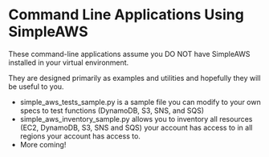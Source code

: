 # Command Line Applications Using SimpleAWS

These command-line applications assume you DO NOT have SimpleAWS installed in your virtual environment.

They are designed primarily as examples and utilities and hopefully they will be useful to you.

- simple_aws_tests_sample.py is a sample file you can modify to your own specs to test functions (DynamoDB, S3, SNS, and SQS)
- simple_aws_inventory_sample.py allows you to inventory all resources (EC2, DynamoDB, S3, SNS and SQS) your account has access to in all regions your account has access to.
- More coming!